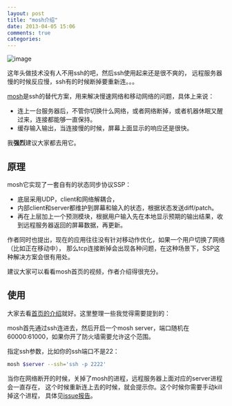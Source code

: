 ```yaml
---
layout: post
title: "mosh介绍"
date: 2013-04-05 15:06
comments: true
categories: 
---
```


![image](http://mosh.mit.edu/mosh.png)

这年头做技术没有人不用ssh的吧，然后ssh使用起来还是很不爽的，
远程服务器慢的时候反应慢，ssh有的时候断掉要重新连。。。

[mosh](http://mosh.mit.edu/)是ssh的替代方案，用来解决慢速网络和移动网络的问题，具体上来说：

- 连上一台服务器后，不管你切换什么网络，或者网络断掉，或者机器休眠又醒过来，连接都能够一直保持。
- 缓存输入输出，当连接慢的时候，屏幕上面显示的响应还是很快。

我**强烈**建议大家都去用它。

原理
---------------------

mosh它实现了一套自有的状态同步协议SSP：

- 底层采用UDP，client和网络解耦合，
- 内部client和server都维护到屏幕和输入的状态，根据状态发送diff/patch。
- 再在上层加上一个预测模块，根据用户输入先在本地显示预期的输出结果，收到远程服务器返回的屏幕数据，再更新。

作者同时也提出，现在的应用往往没有针对移动作优化，如果一个用户切换了网络（比如正在移动中），
那么tcp连接断掉会出现各种问题，在这种场景下，SSP这种解决方案会很有用处。

建议大家可以看看mosh首页的视频，作者介绍得很充分。

使用
------------------------

大家去看[首页的介绍](http://mosh.mit.edu/)就好。这里整理一些我觉得需要提到的：

mosh首先通过ssh连进去，然后开启一个mosh server，端口随机在60000:61000，如果你开了防火墙需要允许这个范围。

指定ssh参数，比如你的ssh端口不是22：

```bash
mosh $server --ssh='ssh -p 2222'
```

当你在网络断开的时候，关掉了mosh的进程，远程服务器上面对应的server进程会一直存在，
这个时候重新连上去的时候，就会提示你。这个时候你需要手动kill掉这个进程，
具体见[issue报告](https://github.com/keithw/mosh/issues/403)。

